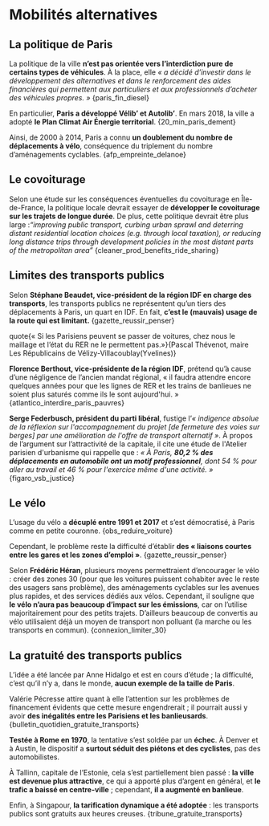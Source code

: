 # Mobilités alternatives

## La politique de Paris

La politique de la ville **n’est pas orientée vers l’interdiction
pure de certains types de véhicules**. À la place, elle *« a décidé
d’investir dans le développement des alternatives et dans le
renforcement des aides financières qui permettent aux particuliers et
aux professionnels d’acheter des véhicules propres. »*
{paris_fin_diesel}

En particulier, **Paris a développé Vélib’ et Autolib’**. En mars
2018, la ville a adopté **le Plan Climat Air Énergie territorial**.
{20_min_paris_dement}

Ainsi, de 2000 à 2014, Paris a connu **un doublement du nombre de
déplacements à vélo**, conséquence du triplement du nombre
d’aménagements cyclables. {afp_empreinte_delanoe}

## Le covoiturage

Selon une étude sur les conséquences éventuelles du covoiturage
en Île-de-France, la politique locale devrait essayer de **développer
le covoiturage sur les trajets de longue durée**. De plus, cette
politique devrait être plus large :*“improving public transport,
curbing urban sprawl and deterring distant residential location choices
(e.g. through local taxation), or reducing long distance trips through
development policies in the most distant parts of the metropolitan
area”* {cleaner_prod_benefits_ride_sharing}

## Limites des transports publics
Selon **Stéphane Beaudet, vice-président de la région IDF en
charge des transports**, les transports publics ne représentent qu’un
tiers des déplacements à Paris, un quart en IDF. En fait, **c’est le
(mauvais) usage de la route qui est limitant.**
{gazette_reussir_penser}

quote{« Si les Parisiens peuvent se passer de voitures, chez nous le maillage et l’état du RER ne le permettent pas.»}{Pascal Thévenot, maire Les Républicains de Vélizy-Villacoublay(Yvelines)}

**Florence Berthout, vice-présidente de la région IDF**, prétend
qu’à cause d’une négligence de l’ancien mandat régional, « il faudra
attendre encore quelques années pour que les lignes de RER et les
trains de banlieues ne soient plus saturés comme ils le sont
aujourd'hui. » {atlantico_interdire_paris_pauvres}

**Serge Federbusch, président du parti libéral**, fustige l’*«
indigence absolue de la réflexion sur l'accompagnement du projet [de
fermeture des voies sur berges] par une amélioration de l'offre de
transport alternatif »*. À propos de l’argument sur l’attractivité de
la capitale, il cite une étude de l'Atelier parisien d'urbanisme qui
rappelle que : *« À Paris, **80,2 % des déplacements en automobile ont
un motif professionnel**, dont 54 % pour aller au travail et 46 % pour
l'exercice même d'une activité. »* {figaro_vsb_justice}

## Le vélo
L’usage du vélo a **décuplé entre 1991 et 2017** et s’est
démocratisé, à Paris comme en petite couronne. {obs_reduire_voiture}

Cependant, le problème reste la difficulté d’établir **des «
liaisons courtes entre les gares et les zones d’emploi »**. {gazette_reussir_penser}

Selon **Frédéric Héran**, plusieurs moyens permettraient
d’encourager le vélo : créer des zones 30 (pour que les voitures
puissent cohabiter avec le reste des usagers sans problème), des
aménagements cyclables sur les avenues plus rapides, et des services
dédiés aux vélos. Cependant, il souligne que **le vélo n’aura pas
beaucoup d’impact sur les émissions**, car on l’utilise majoritairement
pour des petits trajets. D’ailleurs beaucoup de convertis au vélo
utilisaient déjà un moyen de transport non polluant (la marche ou les
transports en commun). {connexion_limiter_30}

## La gratuité des transports publics

L’idée a été lancée par Anne Hidalgo et est en cours d’étude ; la
difficulté, c’est qu’il n’y a, dans le monde, **aucun exemple de la
taille de Paris**.

Valérie Pécresse attire quant à elle l’attention sur les problèmes de
financement évidents que cette mesure engendrerait ; il pourrait aussi
y avoir **des inégalités entre les Parisiens et les banlieusards**.
{bulletin_quotidien_gratuite_transports}

**Testée à Rome en 1970**, la tentative s’est soldée par un
**échec**. À Denver et à Austin, le dispositif a **surtout séduit des
piétons et des cyclistes**, pas des automobilistes.

À Tallinn, capitale de l’Estonie, cela s’est partiellement bien
passé : **la ville est devenue plus attractive**, ce qui a apporté plus
d’argent en général, et **le trafic a baissé en centre-ville** ;
cependant, **il a augmenté en banlieue**.

Enfin, à Singapour, **la tarification dynamique a été adoptée** : les
transports publics sont gratuits aux heures creuses. {tribune_gratuite_transports}

